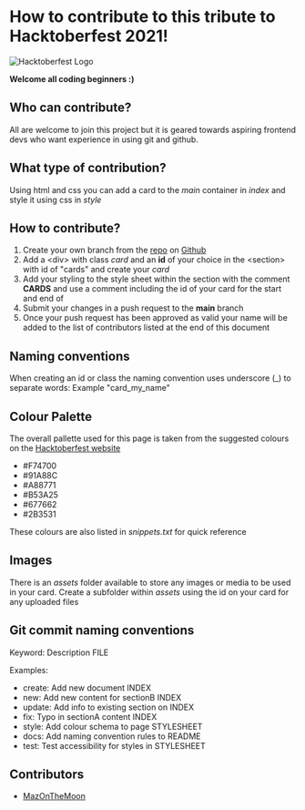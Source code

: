 # How to contribute to this tribute to Hacktoberfest 2021!

![Hacktoberfest Logo](https://hacktoberfest.digitalocean.com/_nuxt/img/logo-hf-icon.6b4a329.svg)

__Welcome all coding beginners :)__

## Who can contribute?

All are welcome to join this project but it is geared towards aspiring frontend devs who want experience in using git and github.

## What type of contribution?

Using html and css you can add a card to the *main* container in *index* and style it using css in *style*

## How to contribute?

1. Create your own branch from the [repo](https://github.com/MazontheMoon/myhacktoberfest2021tribute.git) on [Github](https://github.com/)
2. Add a &lt;div&gt; with class *card* and an __id__ of your choice in the &lt;section&gt; with id of "cards" and create your *card*
3. Add your styling to the style sheet within the section with the comment __CARDS__ and use a comment including the id of your card for the start and end of 
4. Submit your changes in a push request to the **main** branch
5. Once your push request has been approved as valid your name will be added to the list of contributors listed at the end of this document

## Naming conventions

When creating an id or class the naming convention uses underscore (_) to separate words:
Example "card_my_name"

## Colour Palette
The overall pallette used for this page is taken from the suggested colours on the [Hacktoberfest website](https://hacktoberfest.digitalocean.com/brandguidelines)

* #F74700 
* #91A88C 
* #A88771
* #B53A25 
* #677662 
* #2B3531 

These colours are also listed in *snippets.txt* for quick reference

## Images

There is an *assets* folder available to store any images or media to be used in your card. Create a subfolder within *assets* using the id on your card for any uploaded files

## Git commit naming conventions

Keyword: Description FILE

Examples:

* create: Add new document INDEX
* new: Add new content for sectionB INDEX
* update: Add info to existing section on INDEX
* fix: Typo in sectionA content INDEX
* style: Add colour schema to page STYLESHEET
* docs: Add naming convention rules to README
* test: Test accessibility for styles in STYLESHEET

## Contributors
* [MazOnTheMoon](https://github.com/MazontheMoon)

